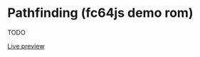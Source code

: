 # Pathfinding (fc64js demo rom)

TODO

[Live preview](https://theinvader360.github.io/fc64js/rom/demo/pathfinding/)

